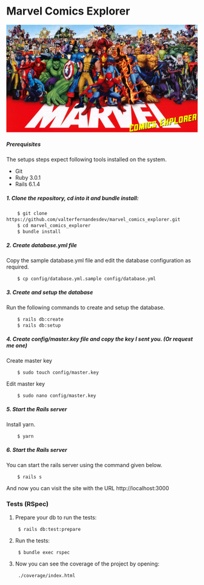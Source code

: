 # Marvel Comics Explorer
![alt text](app/assets/images/marvel_cover.png)
##### Prerequisites

The setups steps expect following tools installed on the system.

- Git
- Ruby 3.0.1
- Rails 6.1.4

##### 1. Clone the repository, cd into it and bundle install:

        $ git clone https://github.com/valterfernandesdev/marvel_comics_explorer.git
        $ cd marvel_comics_explorer
        $ bundle install
##### 2. Create database.yml file

Copy the sample database.yml file and edit the database configuration as required.

        $ cp config/database.yml.sample config/database.yml

##### 3. Create and setup the database

Run the following commands to create and setup the database.

        $ rails db:create
        $ rails db:setup

##### 4. Create config/master.key file and copy the key I sent you. (Or request me one)

 Create master key

        $ sudo touch config/master.key
Edit master key

        $ sudo nano config/master.key
        
##### 5. Start the Rails server

Install yarn.

        $ yarn
##### 6. Start the Rails server

You can start the rails server using the command given below.


        $ rails s

And now you can visit the site with the URL http://localhost:3000
        
### Tests (RSpec)

1. Prepare your db to run the tests:

        $ rails db:test:prepare

2. Run the tests:

        $ bundle exec rspec

3. Now you can see the coverage of the project by opening:

        ./coverage/index.html
